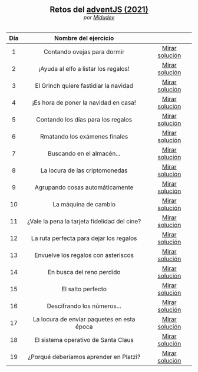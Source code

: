 <section align="center" >
<h1 style="font-weight: bold; margin-bottom: 0;">Retos del <a href="https://2021.adventjs.dev/">adventJS (2021)</a></h1>
<span style="font-style: italic;">por <a href="https://github.com/midudev">Midudev</a></small>
</section>

<br>

<div align="center">

|  Día  |             Nombre del ejercicio             |                                        |
| :---: | :------------------------------------------: | :------------------------------------: |
|   1   |         Contando ovejas para dormir          | [Mirar solución](/challenges/day1.md)  |
|   2   |     ¡Ayuda al elfo a listar los regalos!     | [Mirar solución](/challenges/day2.md)  |
|   3   |    El Grinch quiere fastidiar la navidad     | [Mirar solución](/challenges/day3.md)  |
|   4   |    ¡Es hora de poner la navidad en casa!     | [Mirar solución](/challenges/day4.md)  |
|   5   |      Contando los días para los regalos      | [Mirar solución](/challenges/day5.md)  |
|   6   |        Rmatando los exámenes finales         | [Mirar solución](/challenges/day6.md)  |
|   7   |          Buscando en el almacén...           | [Mirar solución](/challenges/day7.md)  |
|   8   |        La locura de las criptomonedas        | [Mirar solución](/challenges/day8.md)  |
|   9   |       Agrupando cosas automáticamente        | [Mirar solución](/challenges/day9.md)  |
|  10   |             La máquina de cambio             | [Mirar solución](/challenges/day10.md) |
|  11   | ¿Vale la pena la tarjeta fidelidad del cine? | [Mirar solución](/challenges/day11.md) |
|  12   |   La ruta perfecta para dejar los regalos    | [Mirar solución](/challenges/day12.md) |
|  13   |     Envuelve los regalos con asteriscos      | [Mirar solución](/challenges/day13.md) |
|  14   |          En busca del reno perdido           | [Mirar solución](/challenges/day14.md) |
|  15   |              El salto perfecto               | [Mirar solución](/challenges/day15.md) |
|  16   |          Descifrando los números...          | [Mirar solución](/challenges/day16.md) |
|  17   |  La locura de enviar paquetes en esta época  | [Mirar solución](/challenges/day17.md) |
|  18   |     El sistema operativo de Santa Claus      | [Mirar solución](/challenges/day18.md) |
|  19   |    ¿Porqué deberíamos aprender en Platzi?    | [Mirar solución](/challenges/day19.md) |

</div>
